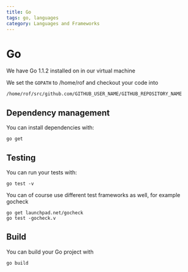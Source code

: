 ```yaml
---
title: Go
tags: go, languages
category: Languages and Frameworks
---
```


# Go

We have Go 1.1.2 installed on in our virtual machine

We set the ```GOPATH``` to /home/rof and checkout your code into

~~~shell
/home/rof/src/github.com/GITHUB_USER_NAME/GITHUB_REPOSITORY_NAME
~~~

## Dependency management

You can install dependencies with:

~~~shell
go get
~~~

## Testing

You can run your tests with:

~~~shell
go test -v
~~~

You can of course use different test frameworks as well, for example gocheck

~~~shell
go get launchpad.net/gocheck
go test -gocheck.v
~~~

## Build

You can build your Go project with

~~~shell
go build
~~~
